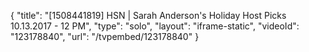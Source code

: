 {
    "title": "[1508441819] HSN | Sarah Anderson's Holiday Host Picks 10.13.2017 - 12 PM",
    "type": "solo",
    "layout": "iframe-static",
    "videoId": "123178840",
    "url": "\/tvpembed\/123178840"
}